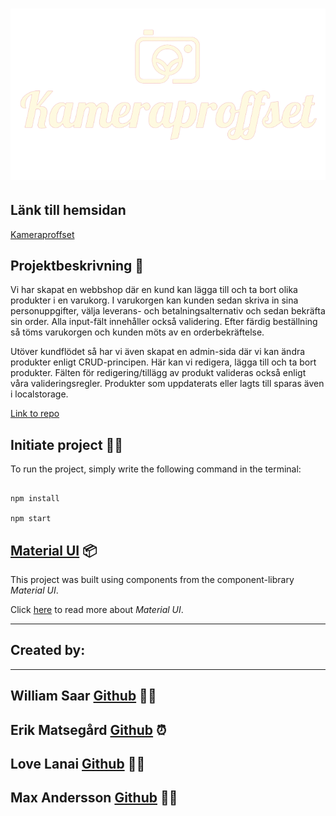 # ![KAMERPROFFSET](src/assets/img/smallogo.png)

## Länk till hemsidan
[Kameraproffset](https://kameraproffset.netlify.app/)

## Projektbeskrivning 📃

Vi har skapat en webbshop där en kund kan lägga till och ta bort olika produkter i en varukorg. I varukorgen kan kunden sedan skriva in sina personuppgifter, välja leverans- och betalningsalternativ och sedan bekräfta sin order. Alla input-fält innehåller också validering. Efter färdig beställning så töms varukorgen och kunden möts av en orderbekräftelse.

Utöver kundflödet så har vi även skapat en admin-sida där vi kan ändra produkter enligt CRUD-principen. Här kan vi redigera, lägga till och ta bort produkter. Fälten för redigering/tillägg av produkt valideras också enligt våra valideringsregler. Produkter som uppdaterats eller lagts till sparas även i localstorage.

[Link to repo](https://github.com/lovelanai/miniprojekt2-webbshop)

## Initiate project 👨‍💻

To run the project, simply write the following command in the terminal:

```

npm install

npm start

```

## [Material UI](https://mui.com/getting-started/installation/) 📦

This project was built using components from the component-library _Material UI_.

Click [here](https://mui.com/getting-started/installation/) to read more about _Material UI_.

---

## Created by:

---

## William Saar [**Github**](https://github.com/Willen17) 🐱‍🏍

## Erik Matsegård [**Github**](https://github.com/matsegard) ⏰

## Love Lanai [**Github**](https://github.com/lovelanai) 👨‍🦼

## Max Andersson [**Github**](https://github.com/frontMAX) 🏌️‍♂️
